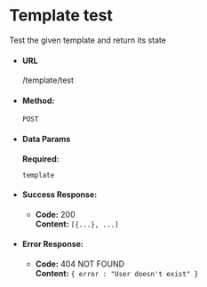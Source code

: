 # Template test

Test the given template and return its state

* #### URL

  /template/test

* #### Method:

  `POST`

* #### Data Params

     **Required:**

   `template`

* #### Success Response:

  * **Code:** 200 <br />
    **Content:** `[{...}, ...]`

* #### Error Response:

  * **Code:** 404 NOT FOUND <br />
    **Content:** `{ error : "User doesn't exist" }`
